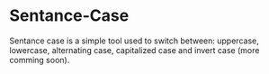 # Sentance-Case
Sentance case is a simple tool used to switch between: uppercase, lowercase, alternating case, capitalized case and invert case (more comming soon).
